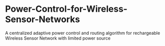 # Power-Control-for-Wireless-Sensor-Networks
A centralized adaptive power control and routing algorithm for rechargeable Wireless Sensor Network with limited power source
